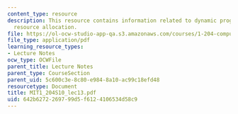 ```yaml
---
content_type: resource
description: This resource contains information related to dynamic programming and
  resource allocation.
file: https://ol-ocw-studio-app-qa.s3.amazonaws.com/courses/1-204-computer-algorithms-in-systems-engineering-spring-2010/642b6272269799d5f6124106534d58c9_MIT1_204S10_lec13.pdf
file_type: application/pdf
learning_resource_types:
- Lecture Notes
ocw_type: OCWFile
parent_title: Lecture Notes
parent_type: CourseSection
parent_uid: 5c600c3e-8c80-e984-8a10-ac99c18efd48
resourcetype: Document
title: MIT1_204S10_lec13.pdf
uid: 642b6272-2697-99d5-f612-4106534d58c9
---
```

